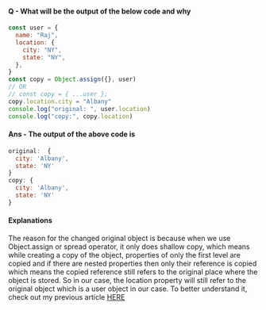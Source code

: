#### Q - What will be the output of the below code and why

```js
const user = {
  name: "Raj",
  location: {
    city: "NY",
    state: "NY",
  },
}
const copy = Object.assign({}, user)
// OR
// const copy = { ...user };
copy.location.city = "Albany"
console.log("original: ", user.location)
console.log("copy:", copy.location)
```

#### Ans - The output of the above code is

```js
original:  {
  city: 'Albany',
  state: 'NY'
}
copy: {
  city: 'Albany',
  state: 'NY'
}

```

#### Explanations

The reason for the changed original object is because when we use Object.assign or spread operator, it only does shallow copy, which means while creating a copy of the object, properties of only the first level are copied and if there are nested properties then only their reference is copied which means the copied reference still refers to the original place where the object is stored.
So in our case, the location property will still refer to the original object which is a user object in our case.
To better understand it, check out my previous article [HERE](https://medium.com/javascript-in-plain-english/why-you-should-not-use-array-to-remove-all-the-elements-of-array-42ad2951d47e#5efd)

